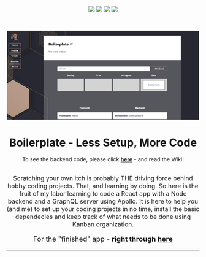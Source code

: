 <p align="center">
        <img src="https://img.shields.io/npm/v/npm" />
        <img src="https://badges.aleen42.com/src/vitejs.svg" />
        <img src="https://badges.aleen42.com/src/react.svg" />
        <img src="https://img.shields.io/github/v/tag/jmchor/boilerplate_frontend" />

</p>
</br>

<p align="center">
<img src="/public/cover.jpg" alt="that's the website" width="500px"/>
</p>

<h1 align="center">Boilerplate - Less Setup, More Code</h1>

<p align="center">To see the backend code, please click <b><a href="https://github.com/jmchor/boilerplate_backend">here</a></b> - and read the Wiki!</p>

</br>

<div align="center" style="font-size: 16px">
 Scratching your own itch is probably THE driving force behind hobby coding projects. That, and learning by doing.
 So here is the fruit of my labor learning to code a React app with a Node backend and a GraphQL server using Apollo. It is here to help you (and me) to set up your coding projects in no time, install the basic dependecies and keep track of what needs to be done using Kanban organization.

</div>
  <p align="center" style="font-size: 18px">For the "finished" app - <b>right through <a href="https://boilerplate.jmchor.dev" target="_blank">here</a></b></p>

---

</br>
